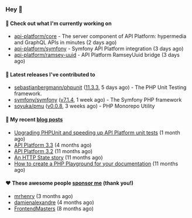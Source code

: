### Hey 👋

#### 👷 Check out what I'm currently working on

- [api-platform/core](https://github.com/api-platform/core) - The server component of API Platform: hypermedia and GraphQL APIs in minutes (2 days ago)
- [api-platform/symfony](https://github.com/api-platform/symfony) - Symfony API Platform integration (3 days ago)
- [api-platform/ramsey-uuid](https://github.com/api-platform/ramsey-uuid) - API Platform RamseyUuid bridge (3 days ago)

#### 🔭 Latest releases I've contributed to

- [sebastianbergmann/phpunit](https://github.com/sebastianbergmann/phpunit) ([11.3.3](https://github.com/sebastianbergmann/phpunit/releases/tag/11.3.3), 5 days ago) - The PHP Unit Testing framework.
- [symfony/symfony](https://github.com/symfony/symfony) ([v7.1.4](https://github.com/symfony/symfony/releases/tag/v7.1.4), 1 week ago) - The Symfony PHP framework
- [soyuka/pmu](https://github.com/soyuka/pmu) ([v0.0.8](https://github.com/soyuka/pmu/releases/tag/v0.0.8), 3 weeks ago) - PHP Monorepo Utility

#### 📜 My recent [blog posts](https://soyuka.me)

- [Upgrading PHPUnit and speeding up API Platform unit tests](https://soyuka.me/upgrading-phpunit-and-speeding-up-api-platform-unit-tests/) (1 month ago)
- [API Platform 3.3](https://soyuka.me/api-platform-3.3/) (4 months ago)
- [API Platform 3.2](https://soyuka.me/api-platform-3.2/) (11 months ago)
- [An HTTP State story](https://soyuka.me/http-state-story/) (11 months ago)
- [How to create a PHP Playground for your documentation](https://soyuka.me/how-to-create-a-php-playground-for-your-documentation/) (11 months ago)

#### ❤️ These awesome people [sponsor me](https://github.com/sponsors/soyuka) (thank you!)

- [mrhenry](https://github.com/mrhenry) (3 months ago)
- [damienalexandre](https://github.com/damienalexandre) (4 months ago)
- [FrontendMasters](https://github.com/FrontendMasters) (8 months ago)
